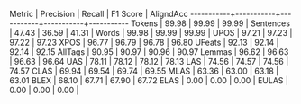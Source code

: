 Metric     | Precision |    Recall |  F1 Score | AligndAcc
-----------+-----------+-----------+-----------+-----------
Tokens     |     99.98 |     99.99 |     99.99 |
Sentences  |     47.43 |     36.59 |     41.31 |
Words      |     99.98 |     99.99 |     99.99 |
UPOS       |     97.21 |     97.23 |     97.22 |     97.23
XPOS       |     96.77 |     96.79 |     96.78 |     96.80
UFeats     |     92.13 |     92.14 |     92.14 |     92.15
AllTags    |     90.95 |     90.97 |     90.96 |     90.97
Lemmas     |     96.62 |     96.63 |     96.63 |     96.64
UAS        |     78.11 |     78.12 |     78.12 |     78.13
LAS        |     74.56 |     74.57 |     74.56 |     74.57
CLAS       |     69.94 |     69.54 |     69.74 |     69.55
MLAS       |     63.36 |     63.00 |     63.18 |     63.01
BLEX       |     68.10 |     67.71 |     67.90 |     67.72
ELAS       |      0.00 |      0.00 |      0.00 |
EULAS      |      0.00 |      0.00 |      0.00 |

